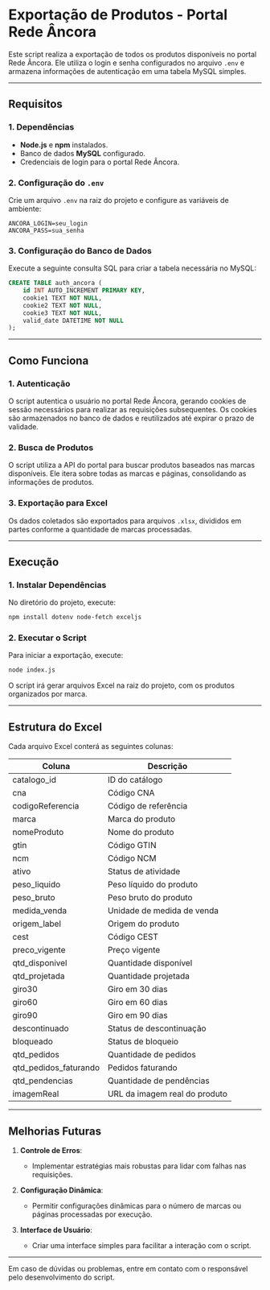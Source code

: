 # Exportação de Produtos - Portal Rede Âncora

Este script realiza a exportação de todos os produtos disponíveis no portal Rede Âncora. Ele utiliza o login e senha configurados no arquivo `.env` e armazena informações de autenticação em uma tabela MySQL simples.

---

## **Requisitos**

### **1. Dependências**

- **Node.js** e **npm** instalados.
- Banco de dados **MySQL** configurado.
- Credenciais de login para o portal Rede Âncora.

### **2. Configuração do `.env`**

Crie um arquivo `.env` na raiz do projeto e configure as variáveis de ambiente:

```
ANCORA_LOGIN=seu_login
ANCORA_PASS=sua_senha
```

### **3. Configuração do Banco de Dados**

Execute a seguinte consulta SQL para criar a tabela necessária no MySQL:

```sql
CREATE TABLE auth_ancora (
    id INT AUTO_INCREMENT PRIMARY KEY,
    cookie1 TEXT NOT NULL,
    cookie2 TEXT NOT NULL,
    cookie3 TEXT NOT NULL,
    valid_date DATETIME NOT NULL
);
```

---

## **Como Funciona**

### **1. Autenticação**
O script autentica o usuário no portal Rede Âncora, gerando cookies de sessão necessários para realizar as requisições subsequentes. Os cookies são armazenados no banco de dados e reutilizados até expirar o prazo de validade.

### **2. Busca de Produtos**
O script utiliza a API do portal para buscar produtos baseados nas marcas disponíveis. Ele itera sobre todas as marcas e páginas, consolidando as informações de produtos.

### **3. Exportação para Excel**
Os dados coletados são exportados para arquivos `.xlsx`, divididos em partes conforme a quantidade de marcas processadas.

---

## **Execução**

### **1. Instalar Dependências**
No diretório do projeto, execute:

```bash
npm install dotenv node-fetch exceljs
```

### **2. Executar o Script**
Para iniciar a exportação, execute:

```bash
node index.js
```

O script irá gerar arquivos Excel na raiz do projeto, com os produtos organizados por marca.

---

## **Estrutura do Excel**
Cada arquivo Excel conterá as seguintes colunas:

| Coluna            | Descrição                           |
|-------------------|-------------------------------------|
| catalogo_id       | ID do catálogo                     |
| cna               | Código CNA                         |
| codigoReferencia  | Código de referência               |
| marca             | Marca do produto                   |
| nomeProduto       | Nome do produto                    |
| gtin              | Código GTIN                        |
| ncm               | Código NCM                         |
| ativo             | Status de atividade                |
| peso_liquido      | Peso líquido do produto            |
| peso_bruto        | Peso bruto do produto              |
| medida_venda      | Unidade de medida de venda         |
| origem_label      | Origem do produto                  |
| cest              | Código CEST                        |
| preco_vigente     | Preço vigente                      |
| qtd_disponivel    | Quantidade disponível              |
| qtd_projetada     | Quantidade projetada               |
| giro30            | Giro em 30 dias                   |
| giro60            | Giro em 60 dias                   |
| giro90            | Giro em 90 dias                   |
| descontinuado     | Status de descontinuação           |
| bloqueado         | Status de bloqueio                 |
| qtd_pedidos       | Quantidade de pedidos              |
| qtd_pedidos_faturando | Pedidos faturando            |
| qtd_pendencias    | Quantidade de pendências           |
| imagemReal        | URL da imagem real do produto      |

---

## **Melhorias Futuras**

1. **Controle de Erros**:
   - Implementar estratégias mais robustas para lidar com falhas nas requisições.

2. **Configuração Dinâmica**:
   - Permitir configurações dinâmicas para o número de marcas ou páginas processadas por execução.

3. **Interface de Usuário**:
   - Criar uma interface simples para facilitar a interação com o script.

---

Em caso de dúvidas ou problemas, entre em contato com o responsável pelo desenvolvimento do script.
